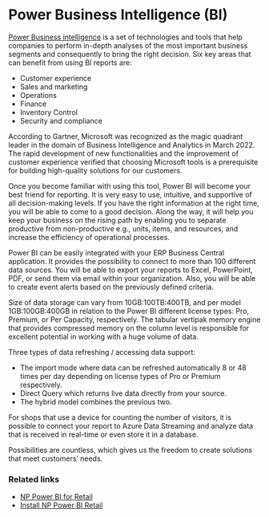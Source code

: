 # Power Business Intelligence (BI)

[Power Business intelligence](https://powerbi.microsoft.com/en-us/what-is-business-intelligence/) is a set of technologies and tools that help companies to perform in-depth analyses of the most important business segments and consequently to bring the right decision. Six key areas that can benefit from using BI reports are:

- Customer experience
- Sales and marketing
- Operations
- Finance
- Inventory Control
- Security and compliance

According to Gartner, Microsoft was recognized as the magic quadrant leader in the domain of Business Intelligence and Analytics in March 2022. The rapid development of new functionalities and the improvement of customer experience verified that choosing Microsoft tools is a prerequisite for building high-quality solutions for our customers. 

Once you become familiar with using this tool, Power BI will become your best friend for reporting. It is very easy to use, intuitive, and supportive of all decision-making levels. If you have the right information at the right time, you will be able to come to a good decision. Along the way, it will help you keep your business on the rising path by enabling you to separate productive from non-productive e.g., units, items, and resources, and increase the efficiency of operational processes.

Power BI can be easily integrated with your ERP Business Central application.
It provides the possibility to connect to more than 100 different data sources. 
You will be able to export your reports to Excel, PowerPoint, PDF, or send them via email within your organization. Also, you will be able to create event alerts based on the previously defined criteria. 

Size of data storage can vary from 10GB:100TB:400TB, and per model 1GB:100GB:400GB in relation to the Power BI different license types: Pro, Premium, or Per Capacity, respectively. The tabular vertipak memory engine that provides compressed memory on the column level is responsible for excellent potential in working with a huge volume of data. 

Three types of data refreshing / accessing data support:
- The import mode where data can be refreshed automatically 8 or 48 times per day depending on license types of Pro or Premium respectively.    
- Direct Query which returns live data directly from your source.
- The hybrid model combines the previous two.  

For shops that use a device for counting the number of visitors, it is possible to connect your report to Azure Data Streaming and analyze data that is received in real-time or even store it in a database.  

Possibilities are countless, which gives us the freedom to create solutions that meet customers’ needs.

### Related links

- [NP Power BI for Retail](./power_bi_retail/intro.md)
- [Install NP Power BI Retail](./power_bi_retail/howto/install_power_bi_retail.md)
